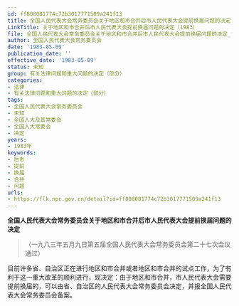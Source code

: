 ```yaml
---
id: ff808081774c72b3017771509a241f13
title: 全国人民代表大会常务委员会关于地区和市合并后市人民代表大会提前换届问题的决定
LinkTitle: 关于地区和市合并后市人民代表大会提前换届问题的决定（1983）
file: 全国人民代表大会常务委员会关于地区和市合并后市人民代表大会提前换届问题的决定_ff808081774c72b3017771509a241f13.docx
author: 全国人民代表大会常务委员会
date: '1983-05-09'
publication_date: ''
effective_date: '1983-05-09'
status: 未知
group: 有关法律问题和重大问题的决定（部分）
categories:
- 法律
- 有关法律问题和重大问题的决定（部分）
tags:
- 全国人民代表大会常务委员会
- 未知
- 全国人大及其常委会
- 全国人大常委会
- 决定
years:
- 1983年
keywords:
- 后市
- 提前
- 换届
- 合并
- 问题
urls:
- https://flk.npc.gov.cn/detail?id=ff808081774c72b3017771509a241f13
---
```


**全国人民代表大会常务委员会关于地区和市合并后市人民代表大会提前换届问题的决定**

> （一九八三年五月九日第五届全国人民代表大会常务委员会第二十七次会议通过）

目前许多省、自治区正在进行地区和市合并或者地区和市合并的试点工作，为了有利于这一重大改革的顺利进行，现决定：由于地区和市合并，市人民代表大会需要提前换届的，可以由省、自治区的人民代表大会常务委员会决定，并报全国人民代表大会常务委员会备案。
